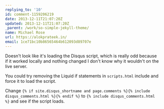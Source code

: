 ```yaml
---
replying_to: '10'
id: comment-1159206219
date: 2013-12-11T21:07:20Z
updated: 2013-12-11T21:07:20Z
_parent: /work/so-simple-jekyll-theme/
name: Michael Rose
url: https://alokprateek.in/
email: 1ce71bc10b86565464b612093d89707e
---
```


Doesn't look like it's loading the Disqus script, which is really odd because if
it worked locally and nothing changed I don't know why it wouldn't on the live
server.

You could try removing the Liquid if statements in `scripts.html` include and
force it to load the script.

Change
`{% if site.disqus_shortname and page.comments %}{% include disqus_comments.html %}{% endif %}`
to `{% include disqus_comments.html %}` and see if the script loads.
